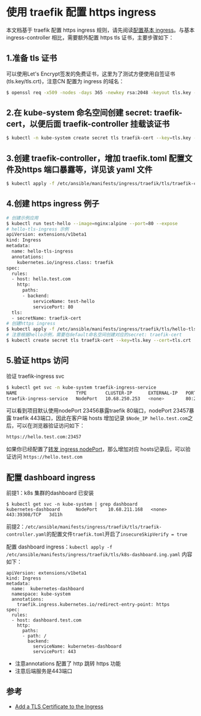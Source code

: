 # 使用 traefik 配置 https ingress

本文档基于 traefik 配置 https ingress 规则，请先阅读[配置基本 ingress](ingress.md)。与基本 ingress-controller 相比，需要额外配置 https tls 证书，主要步骤如下：

## 1.准备 tls 证书

可以使用Let's Encrypt签发的免费证书，这里为了测试方便使用自签证书 (tls.key/tls.crt)，注意CN 配置为 ingress 的域名：

``` bash
$ openssl req -x509 -nodes -days 365 -newkey rsa:2048 -keyout tls.key -out tls.crt -subj "/CN=hello.test.com"
```

## 2.在 kube-system 命名空间创建 secret: traefik-cert，以便后面 traefik-controller 挂载该证书

``` bash
$ kubectl -n kube-system create secret tls traefik-cert --key=tls.key --cert=tls.crt
```

## 3.创建 traefik-controller，增加 traefik.toml 配置文件及https 端口暴露等，详见该 yaml 文件

``` bash
$ kubectl apply -f /etc/ansible/manifests/ingress/traefik/tls/traefik-controller.yaml
```

## 4.创建 https ingress 例子

``` bash
# 创建示例应用
$ kubectl run test-hello --image=nginx:alpine --port=80 --expose
# hello-tls-ingress 示例
apiVersion: extensions/v1beta1
kind: Ingress
metadata:
  name: hello-tls-ingress
  annotations:
    kubernetes.io/ingress.class: traefik
spec:
  rules:
  - host: hello.test.com
    http:
      paths:
      - backend:
          serviceName: test-hello
          servicePort: 80
  tls:
  - secretName: traefik-cert
# 创建https ingress
$ kubectl apply -f /etc/ansible/manifests/ingress/traefik/tls/hello-tls.ing.yaml
# 注意根据hello示例，需要在default命名空间创建对应的secret: traefik-cert
$ kubectl create secret tls traefik-cert --key=tls.key --cert=tls.crt
```

## 5.验证 https 访问

验证 traefik-ingress svc

``` bash
$ kubectl get svc -n kube-system traefik-ingress-service 
NAME                      TYPE       CLUSTER-IP      EXTERNAL-IP   PORT(S)                                     AGE
traefik-ingress-service   NodePort   10.68.250.253   <none>        80:23456/TCP,443:23457/TCP,8080:35941/TCP   66m
```

可以看到项目默认使用nodePort 23456暴露traefik 80端口，nodePort 23457暴露 traefik 443端口，因此在客户端 hosts 增加记录 `$Node_IP hello.test.com`之后，可以在浏览器验证访问如下：

``` bash
https://hello.test.com:23457
```

如果你已经配置了[转发 ingress nodePort](../op/loadballance_ingress_nodeport.md)，那么增加对应 hosts记录后，可以验证访问 `https://hello.test.com`

## 配置 dashboard ingress

前提1：k8s 集群的dashboard 已安装

```
$ kubectl get svc -n kube-system | grep dashboard
kubernetes-dashboard      NodePort    10.68.211.168   <none>        443:39308/TCP	3d11h
```
前提2：`/etc/ansible/manifests/ingress/traefik/tls/traefik-controller.yaml`的配置文件`traefik.toml`开启了`insecureSkipVerify = true`

配置 dashboard ingress：`kubectl apply -f /etc/ansible/manifests/ingress/traefik/tls/k8s-dashboard.ing.yaml` 内容如下：

```
apiVersion: extensions/v1beta1
kind: Ingress
metadata:
  name:  kubernetes-dashboard
  namespace: kube-system
  annotations:
    traefik.ingress.kubernetes.io/redirect-entry-point: https
spec:
  rules:
  - host: dashboard.test.com
    http:
      paths:
      - path: /
        backend:
          serviceName: kubernetes-dashboard
          servicePort: 443
```
- 注意annotations 配置了 http 跳转 https 功能
- 注意后端服务是443端口

## 参考

- [Add a TLS Certificate to the Ingress](https://docs.traefik.io/user-guide/kubernetes/#add-a-tls-certificate-to-the-ingress)
